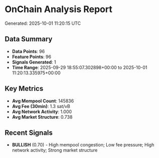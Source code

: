 # OnChain Analysis Report
Generated: 2025-10-01 11:20:15 UTC

## Data Summary
- **Data Points**: 96
- **Feature Points**: 96
- **Signals Generated**: 1
- **Time Range**: 2025-09-29 18:55:07.302898+00:00 to 2025-10-01 11:20:13.335975+00:00

## Key Metrics
- **Avg Mempool Count**: 145836
- **Avg Fee (30min)**: 1.3 sat/vB
- **Avg Network Activity**: 1.000
- **Avg Market Structure**: 0.738

## Recent Signals
- **BULLISH** (0.70) - High mempool congestion; Low fee pressure; High network activity; Strong market structure
